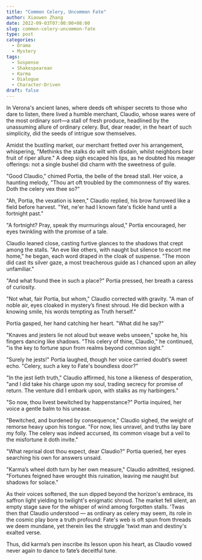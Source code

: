 ```yaml
---
title: "Common Celery, Uncommon Fate"
author: Xiaowen Zhang
date: 2022-09-03T07:00:00+08:00
slug: common-celery-uncommon-fate
type: post
categories:
  - Drama
  - Mystery
tags:
  - Suspense
  - Shakespearean
  - Karma
  - Dialogue
  - Character-Driven
draft: false
---
```


In Verona's ancient lanes, where deeds oft whisper secrets to those who dare to listen, there lived a humble merchant, Claudio, whose wares were of the most ordinary sort—a stall of fresh produce, headlined by the unassuming allure of ordinary celery. But, dear reader, in the heart of such simplicity, did the seeds of intrigue sow themselves.

Amidst the bustling market, our merchant fretted over his arrangement, whispering, "Methinks the stalks do wilt with disdain, whilst neighbors bear fruit of riper allure." A deep sigh escaped his lips, as he doubted his meager offerings: not a single bushel did charm with the sweetness of guile.

"Good Claudio," chimed Portia, the belle of the bread stall. Her voice, a haunting melody, "Thou art oft troubled by the commonness of thy wares. Doth the celery vex thee so?"

"Ah, Portia, the vexation is keen," Claudio replied, his brow furrowed like a field before harvest. "Yet, ne'er had I known fate's fickle hand until a fortnight past."

"A fortnight? Pray, speak thy murmurings aloud," Portia encouraged, her eyes twinkling with the promise of a tale.

Claudio leaned close, casting furtive glances to the shadows that crept among the stalls. "An eve like others, with naught but silence to escort me home," he began, each word draped in the cloak of suspense. "The moon did cast its silver gaze, a most treacherous guide as I chanced upon an alley unfamiliar."

"And what found thee in such a place?" Portia pressed, her breath a caress of curiosity.

"Not what, fair Portia, but whom," Claudio corrected with gravity. "A man of noble air, eyes cloaked in mystery’s finest shroud. He did beckon with a knowing smile, his words tempting as Truth herself."

Portia gasped, her hand catching her heart. "What did he say?"

"Knaves and jesters lie not aloud but weave webs unseen," spoke he, his fingers dancing like shadows. "This celery of thine, Claudio," he continued, "is the key to fortune spun from realms beyond common sight.”

"Surely he jests!" Portia laughed, though her voice carried doubt’s sweet echo. "Celery, such a key to Fate's boundless door?"

"In the jest lieth truth," Claudio affirmed, his tone a likeness of desperation, "and I did take his charge upon my soul, trading secrecy for promise of return. The venture did I embark upon, with stalks as my harbingers."

"So now, thou livest bewitched by happenstance?" Portia inquired, her voice a gentle balm to his unease.

"Bewitched, and burdened by consequence," Claudio sighed, the weight of remorse heavy upon his tongue. "For now, lies unravel, and truths lay bare my folly. The celery was indeed accursed, its common visage but a veil to the misfortune it doth invite."

"What reprisal dost thou expect, dear Claudio?" Portia queried, her eyes searching his own for answers unsaid.

"Karma’s wheel doth turn by her own measure," Claudio admitted, resigned. "Fortunes feigned have wrought this ruination, leaving me naught but shadows for solace."

As their voices softened, the sun dipped beyond the horizon's embrace, its saffron light yielding to twilight's enigmatic shroud. The market fell silent, an empty stage save for the whisper of wind among forgotten stalls. 'Twas then that Claudio understood — as ordinary as celery may seem, its role in the cosmic play bore a truth profound: Fate's web is oft spun from threads we deem mundane, yet therein lies the struggle 'twixt man and destiny's exalted verse. 

Thus, did karma’s pen inscribe its lesson upon his heart, as Claudio vowed never again to dance to fate’s deceitful tune.